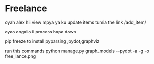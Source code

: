 # Freelance

oyah alex hii view mpya ya ku update items tumia the link /add_item/

oyaa angalia ii process hapa down 

pip freeze to install pyparsing ,pydot,graphviz

run this commands 
  python manage.py graph_models --pydot -a -g -o free_lance.png